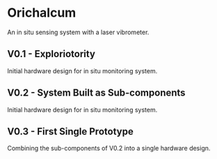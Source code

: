 # Orichalcum
An in situ sensing system with a laser vibrometer.

## V0.1 - Exploriotority 
Initial hardware design for in situ monitoring system.

## V0.2 - System Built as Sub-components
Initial hardware design for in situ monitoring system.

## V0.3 - First Single Prototype
Combining the sub-components of V0.2 into a single hardware design. 

